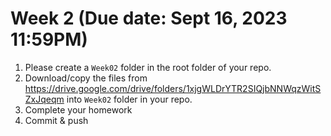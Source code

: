 # Week 2 (Due date: Sept 16, 2023 11:59PM)

1. Please create a `Week02` folder in the root folder of your repo. 
2. Download/copy the files from https://drive.google.com/drive/folders/1xjgWLDrYTR2SIQjbNNWqzWitSZxJqeqm into `Week02` folder in your repo. 
3. Complete your homework 
4. Commit & push